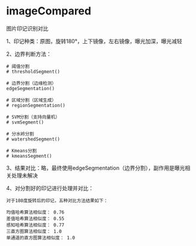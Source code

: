 # imageCompared
图片印记识别对比


1、印记种类：原图，旋转180°，上下镜像，左右镜像，曝光加深，曝光减轻

2、边界判断方法：
    
    # 阈值分割
    # thresholdSegment()

    # 边界分割（边缘检测）
    edgeSegmentation()

    # 区域分割（区域生成）
    # regionSegmentation()

    # SVM分割（支持向量机）
    # svmSegment()

    # 分水岭分割
    # watershedSegment()

    # Kmeans分割
    # kmeansSegment()
    
3、结果对比：略，最终使用edgeSegmentation（边界分割），副作用是曝光相关处理未解决

4、对分割好的印记进行处理并对比：
    
    对于180度旋转后的印记，五种对比方法结果如下：
    
    均值哈希算法相似度： 0.76
    差值哈希算法相似度： 0.55
    感知哈希算法相似度： 0.77
    三直方图算法相似度： 1.0
    单通道的直方图算法相似度： 1.0
